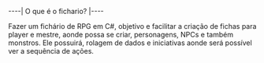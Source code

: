 ----| O que é o fichario? |----


Fazer um fichário de RPG em C#, objetivo e facilitar a criação de fichas para player e mestre, aonde possa se criar, personagens, NPCs e também monstros. Ele possuirá, rolagem de dados e iniciativas aonde será possível ver a sequência de ações.


